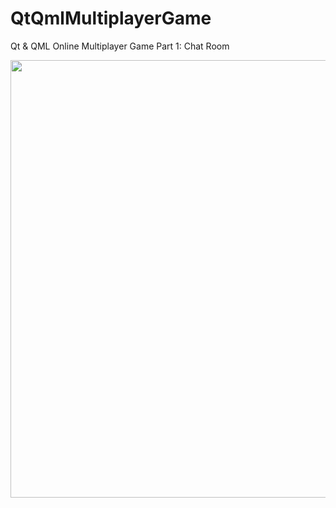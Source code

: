 # QtQmlMultiplayerGame
Qt & QML Online Multiplayer Game Part 1: Chat Room

<img src ="https://user-images.githubusercontent.com/77109037/194751727-e9078261-9ddd-4966-a85b-b17c26022c29.png" width = "700">

